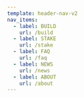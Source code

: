 ```yaml
---
template: header-nav-v2
nav_items:
  - label: BUILD
    url: /build
  - label: STAKE
    url: /stake
  - label: FAQ
    url: /faq
  - label: NEWS
    url: /news
  - label: ABOUT
    url: /about
---
```

